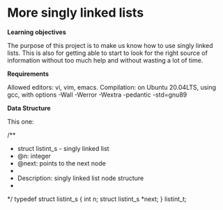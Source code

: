 # More singly linked lists

**Learning objectives**

The purpose of this project is to make us know how to use singly linked lists.
This is also for getting able to start to look for the right source of information without too much help and without wasting a lot of time.

**Requirements**

Allowed editors: vi, vim, emacs.
Compilation: on Ubuntu 20.04LTS, using gcc, with options  -Wall -Werror -Wextra -pedantic -std=gnu89

**Data Structure**

This one:

/**
 * struct listint_s - singly linked list
 * @n: integer
 * @next: points to the next node
 *
 * Description: singly linked list node structure
 * 
 */
typedef struct listint_s
{
    int n;
    struct listint_s *next;
} listint_t;
